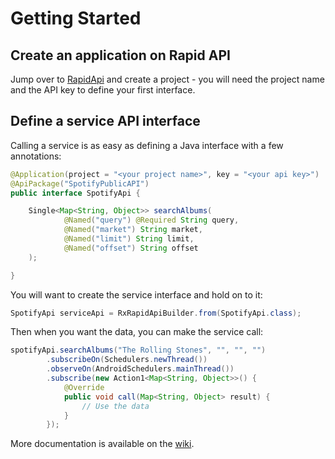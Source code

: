 # Getting Started

## Create an application on Rapid API

Jump over to [RapidApi](https://www.rapidapi.com/) and create a project - you will need the project name and the API key to define your first interface.

## Define a service API interface

Calling a service is as easy as defining a Java interface with a few annotations:

```java
@Application(project = "<your project name>", key = "<your api key>")
@ApiPackage("SpotifyPublicAPI")
public interface SpotifyApi {

    Single<Map<String, Object>> searchAlbums(
            @Named("query") @Required String query,
            @Named("market") String market,
            @Named("limit") String limit,
            @Named("offset") String offset
    );

}
```

You will want to create the service interface and hold on to it:

```java
SpotifyApi serviceApi = RxRapidApiBuilder.from(SpotifyApi.class);
```

Then when you want the data, you can make the service call:

```java
spotifyApi.searchAlbums("The Rolling Stones", "", "", "")
        .subscribeOn(Schedulers.newThread())
        .observeOn(AndroidSchedulers.mainThread())
        .subscribe(new Action1<Map<String, Object>>() {
            @Override
            public void call(Map<String, Object> result) {
                // Use the data
            }
        });
```

More documentation is available on the [wiki](https://github.com/RxRapidApi/RxRapidApi/wiki).